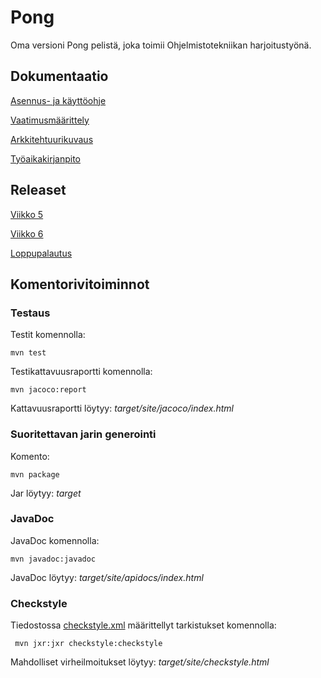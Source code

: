 # Pong

Oma versioni Pong pelistä, joka toimii Ohjelmistotekniikan harjoitustyönä.

## Dokumentaatio

[Asennus- ja käyttöohje](https://github.com/Jeeses313/ot-harjoitustyo/blob/master/dokumentaatio/kayttoohje.md)

[Vaatimusmäärittely](https://github.com/Jeeses313/ot-harjoitustyo/blob/master/dokumentaatio/vaatimusmaarittely.md)

[Arkkitehtuurikuvaus](https://github.com/Jeeses313/ot-harjoitustyo/blob/master/dokumentaatio/arkkitehtuuri.md)

[Työaikakirjanpito](https://github.com/Jeeses313/ot-harjoitustyo/blob/master/dokumentaatio/tyoaikakirjanpito.md)

## Releaset

[Viikko 5](https://github.com/Jeeses313/ot-harjoitustyo/releases/tag/Viikko5)

[Viikko 6](https://github.com/Jeeses313/ot-harjoitustyo/releases/tag/Viikko6)

[Loppupalautus](https://github.com/Jeeses313/ot-harjoitustyo/releases/tag/Loppupalautus)

## Komentorivitoiminnot 

### Testaus

Testit komennolla:

```
mvn test
```

Testikattavuusraportti komennolla:

```
mvn jacoco:report
```

Kattavuusraportti löytyy: _target/site/jacoco/index.html_

### Suoritettavan jarin generointi

Komento:

```
mvn package
```

Jar löytyy: _target_

### JavaDoc

JavaDoc komennolla:

```
mvn javadoc:javadoc
```

JavaDoc löytyy: _target/site/apidocs/index.html_

### Checkstyle

Tiedostossa [checkstyle.xml](https://github.com/Jeeses313/ot-harjoitustyo/blob/master/Pong/checkstyle.xml) määrittellyt tarkistukset komennolla:

```
 mvn jxr:jxr checkstyle:checkstyle
```

Mahdolliset virheilmoitukset löytyy: _target/site/checkstyle.html_